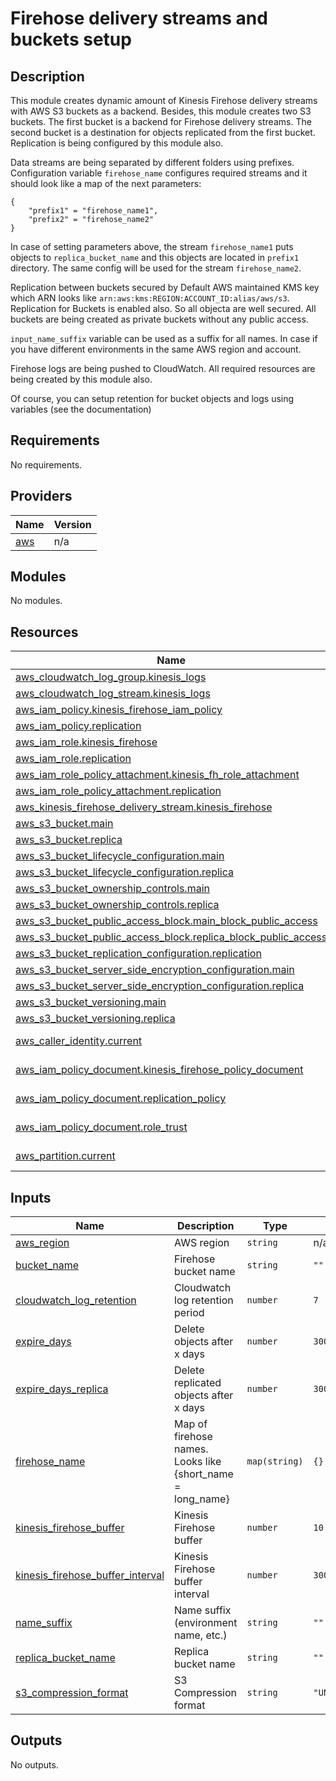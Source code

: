 # Firehose delivery streams and buckets setup

## Description

This module creates dynamic amount of Kinesis Firehose delivery streams with AWS S3 buckets as a backend. 
Besides, this module creates two S3 buckets. The first bucket is a backend for Firehose delivery streams. The second bucket is a destination for objects replicated from the first bucket.
Replication is being configured by this module also. 

Data streams are being separated by different folders using prefixes. Configuration variable `firehose_name` configures required streams and it should look like a map of the next parameters: 

    {
        "prefix1" = "firehose_name1",
        "prefix2" = "firehose_name2"
    }

In case of setting parameters above, the stream `firehose_name1` puts objects to `replica_bucket_name` and this objects are located in `prefix1` directory. The same config will be used for the stream `firehose_name2`.

Replication between buckets secured by Default AWS maintained KMS key which ARN looks like `arn:aws:kms:REGION:ACCOUNT_ID:alias/aws/s3`. Replication for Buckets is enabled also. So all objecta are well secured. All buckets are being created as private buckets without any public access.

`input_name_suffix` variable can be used as a suffix for all names. In case if you have different environments in the same AWS region and account.

Firehose logs are being pushed to CloudWatch. All required resources are being created by this module also.

Of course, you can setup retention for bucket objects and logs using variables (see the documentation)

## Requirements

No requirements.

## Providers

| Name | Version |
|------|---------|
| <a name="provider_aws"></a> [aws](#provider\_aws) | n/a |

## Modules

No modules.

## Resources

| Name | Type |
|------|------|
| [aws_cloudwatch_log_group.kinesis_logs](https://registry.terraform.io/providers/hashicorp/aws/latest/docs/resources/cloudwatch_log_group) | resource |
| [aws_cloudwatch_log_stream.kinesis_logs](https://registry.terraform.io/providers/hashicorp/aws/latest/docs/resources/cloudwatch_log_stream) | resource |
| [aws_iam_policy.kinesis_firehose_iam_policy](https://registry.terraform.io/providers/hashicorp/aws/latest/docs/resources/iam_policy) | resource |
| [aws_iam_policy.replication](https://registry.terraform.io/providers/hashicorp/aws/latest/docs/resources/iam_policy) | resource |
| [aws_iam_role.kinesis_firehose](https://registry.terraform.io/providers/hashicorp/aws/latest/docs/resources/iam_role) | resource |
| [aws_iam_role.replication](https://registry.terraform.io/providers/hashicorp/aws/latest/docs/resources/iam_role) | resource |
| [aws_iam_role_policy_attachment.kinesis_fh_role_attachment](https://registry.terraform.io/providers/hashicorp/aws/latest/docs/resources/iam_role_policy_attachment) | resource |
| [aws_iam_role_policy_attachment.replication](https://registry.terraform.io/providers/hashicorp/aws/latest/docs/resources/iam_role_policy_attachment) | resource |
| [aws_kinesis_firehose_delivery_stream.kinesis_firehose](https://registry.terraform.io/providers/hashicorp/aws/latest/docs/resources/kinesis_firehose_delivery_stream) | resource |
| [aws_s3_bucket.main](https://registry.terraform.io/providers/hashicorp/aws/latest/docs/resources/s3_bucket) | resource |
| [aws_s3_bucket.replica](https://registry.terraform.io/providers/hashicorp/aws/latest/docs/resources/s3_bucket) | resource |
| [aws_s3_bucket_lifecycle_configuration.main](https://registry.terraform.io/providers/hashicorp/aws/latest/docs/resources/s3_bucket_lifecycle_configuration) | resource |
| [aws_s3_bucket_lifecycle_configuration.replica](https://registry.terraform.io/providers/hashicorp/aws/latest/docs/resources/s3_bucket_lifecycle_configuration) | resource |
| [aws_s3_bucket_ownership_controls.main](https://registry.terraform.io/providers/hashicorp/aws/latest/docs/resources/s3_bucket_ownership_controls) | resource |
| [aws_s3_bucket_ownership_controls.replica](https://registry.terraform.io/providers/hashicorp/aws/latest/docs/resources/s3_bucket_ownership_controls) | resource |
| [aws_s3_bucket_public_access_block.main_block_public_access](https://registry.terraform.io/providers/hashicorp/aws/latest/docs/resources/s3_bucket_public_access_block) | resource |
| [aws_s3_bucket_public_access_block.replica_block_public_access](https://registry.terraform.io/providers/hashicorp/aws/latest/docs/resources/s3_bucket_public_access_block) | resource |
| [aws_s3_bucket_replication_configuration.replication](https://registry.terraform.io/providers/hashicorp/aws/latest/docs/resources/s3_bucket_replication_configuration) | resource |
| [aws_s3_bucket_server_side_encryption_configuration.main](https://registry.terraform.io/providers/hashicorp/aws/latest/docs/resources/s3_bucket_server_side_encryption_configuration) | resource |
| [aws_s3_bucket_server_side_encryption_configuration.replica](https://registry.terraform.io/providers/hashicorp/aws/latest/docs/resources/s3_bucket_server_side_encryption_configuration) | resource |
| [aws_s3_bucket_versioning.main](https://registry.terraform.io/providers/hashicorp/aws/latest/docs/resources/s3_bucket_versioning) | resource |
| [aws_s3_bucket_versioning.replica](https://registry.terraform.io/providers/hashicorp/aws/latest/docs/resources/s3_bucket_versioning) | resource |
| [aws_caller_identity.current](https://registry.terraform.io/providers/hashicorp/aws/latest/docs/data-sources/caller_identity) | data source |
| [aws_iam_policy_document.kinesis_firehose_policy_document](https://registry.terraform.io/providers/hashicorp/aws/latest/docs/data-sources/iam_policy_document) | data source |
| [aws_iam_policy_document.replication_policy](https://registry.terraform.io/providers/hashicorp/aws/latest/docs/data-sources/iam_policy_document) | data source |
| [aws_iam_policy_document.role_trust](https://registry.terraform.io/providers/hashicorp/aws/latest/docs/data-sources/iam_policy_document) | data source |
| [aws_partition.current](https://registry.terraform.io/providers/hashicorp/aws/latest/docs/data-sources/partition) | data source |

## Inputs

| Name | Description | Type | Default | Required |
|------|-------------|------|---------|:--------:|
| <a name="input_aws_region"></a> [aws\_region](#input\_aws\_region) | AWS region | `string` | n/a | yes |
| <a name="input_bucket_name"></a> [bucket\_name](#input\_bucket\_name) | Firehose bucket name | `string` | `""` | no |
| <a name="input_cloudwatch_log_retention"></a> [cloudwatch\_log\_retention](#input\_cloudwatch\_log\_retention) | Cloudwatch log retention period | `number` | `7` | no |
| <a name="input_expire_days"></a> [expire\_days](#input\_expire\_days) | Delete objects after x days | `number` | `300` | no |
| <a name="input_expire_days_replica"></a> [expire\_days\_replica](#input\_expire\_days\_replica) | Delete replicated objects after x days | `number` | `300` | no |
| <a name="input_firehose_name"></a> [firehose\_name](#input\_firehose\_name) | Map of firehose names. Looks like {short\_name = long\_name} | `map(string)` | `{}` | no |
| <a name="input_kinesis_firehose_buffer"></a> [kinesis\_firehose\_buffer](#input\_kinesis\_firehose\_buffer) | Kinesis Firehose buffer | `number` | `10` | no |
| <a name="input_kinesis_firehose_buffer_interval"></a> [kinesis\_firehose\_buffer\_interval](#input\_kinesis\_firehose\_buffer\_interval) | Kinesis Firehose buffer interval | `number` | `300` | no |
| <a name="input_name_suffix"></a> [name\_suffix](#input\_name\_suffix) | Name suffix (environment name, etc.) | `string` | `""` | no |
| <a name="input_replica_bucket_name"></a> [replica\_bucket\_name](#input\_replica\_bucket\_name) | Replica bucket name | `string` | `""` | no |
| <a name="input_s3_compression_format"></a> [s3\_compression\_format](#input\_s3\_compression\_format) | S3 Compression format | `string` | `"UNCOMPRESSED"` | no |

## Outputs

No outputs.
